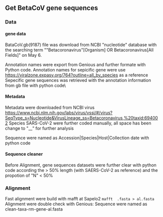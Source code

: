 ## Get BetaCoV gene sequences
### Data
#### gene data
BataCoV.gb(9187) file was download from NCBI "nucleotide" database with the searching term ""Betacoronavirus"[Organism] OR Betacoronavirus[All Fields]"
on May 6.

Annotation names were export from Genious and further formate with Python code.
Annotation names for sepicific gene were use https://viralzone.expasy.org/764?outline=all_by_species as a reference
Sepecific gene sequences was retrieved with the annotation information from gb file with python code\

#### Metadata
Metadata were downloaded from NCBI virus https://www.ncbi.nlm.nih.gov/labs/virus/vssi/#/virus?SeqType_s=Nucleotide&VirusLineage_ss=Betacoronavirus,%20taxid:694002
Species SARS-CoV-2 were further coded manually, all space has been change to "__" for further analysis 

Sequence were named as Accession|Species|Host|Collection date with python code

#### Sequence cleaner
Before Alignment, gene sequences datasets were further clear with python code according the > 50% length (with SAERS-CoV-2 as reference) and the propotion of "N" < 50%

### Alignment

Fast alignment were build with mafft at Sapelo2
`mafft  .fasta > al.fasta`
Alignment were double check with Genious:
Sequence were named as clean-taxa-rm-gene-al.fasta
